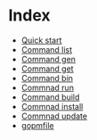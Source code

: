 Index
=====

- [Quick start](quickstart.md)
- [Command list](list.md)
- [Command gen](gen.md)
- [Command get](get.md)
- [Command bin](bin.md)
- [Commnad run](run.md)
- [Command build](build.md)
- [Commnad install](install.md)
- [Commnad update](Update.md)
- [gopmfile](gopmfile.md)